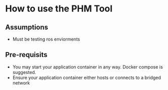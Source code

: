 # How to use the PHM Tool

## Assumptions
- Must be testing ros enviorments

## Pre-requisits
- You may start your application container in any way. Docker compose is suggested. 
- Ensure your application container either hosts or connects to a bridged network

